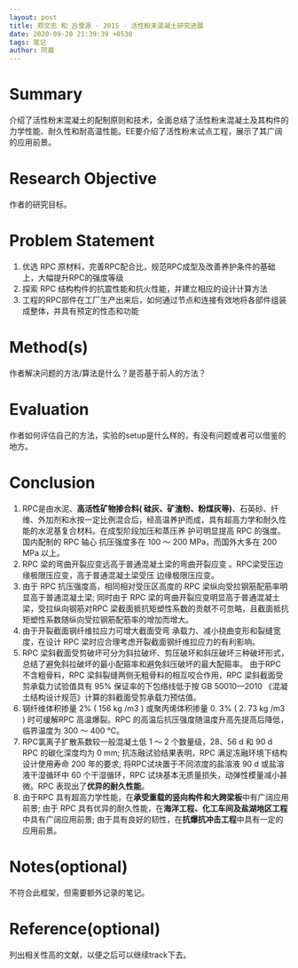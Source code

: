 ```yaml
---
layout: post
title: 郑文忠 和 吕雪源 - 2015 - 活性粉末混凝土研究进展
date: 2020-09-20 21:39:39 +0530
tags: 笔记
author: 阿晨
---
```


# Summary
介绍了活性粉末混凝土的配制原则和技术，全面总结了活性粉末混凝土及其构件的力学性能、耐久性和耐高温性能。EE要介绍了活性粉末试点工程，展示了其广阔的应用前景。
# Research Objective
作者的研究目标。
# Problem Statement
1. 优选 RPC 原材料，完善RPC配合比，规范RPC成型及改善养护条件的基础上，大幅提升RPC的强度等级
2. 探索 RPC 结构构件的抗震性能和抗火性能，并建立相应的设计计算方法
3. 工程的RPC部件在工厂生产出来后，如何通过节点和连接有效地将各部件组装成整体，并具有预定的性态和功能
# Method(s)
作者解决问题的方法/算法是什么？是否基于前人的方法？
# Evaluation
作者如何评估自己的方法，实验的setup是什么样的，有没有问题或者可以借鉴的地方。
# Conclusion
1.  RPC是由水泥、**高活性矿物掺合料( 硅灰、矿渣粉、粉煤灰等)**、石英砂、纤维、外加剂和水按一定比例混合后，经高温养护而成，具有超高力学和耐久性能的水泥基复合材料。在成型阶段加压和蒸压养 护可明显提高 RPC 的强度。国内配制的 RPC 轴心 抗压强度多在 100 ～ 200 MPa，而国外大多在 200 MPa 以上。
2.  RPC 梁的弯曲开裂应变远高于普通混凝土梁的弯曲开裂应变 。RPC梁受压边缘极限压应变，高于普通混凝土梁受压 边缘极限压应变。
3.  由于 RPC 抗压强度高，相同相对受压区高度的 RPC 梁纵向受拉钢筋配筋率明显高于普通混凝土梁; 同时由于 RPC 梁的弯曲开裂应变明显高于普通混凝土梁，受拉纵向钢筋对RPC 梁截面抵抗矩塑性系数的贡献不可忽略，且截面抵抗矩塑性系数随纵向受拉钢筋配筋率的增加而增大。
4.  由于开裂截面钢纤维拉应力可增大截面受弯 承载力、减小挠曲变形和裂缝宽度，在设计 RPC 梁时应合理考虑开裂截面钢纤维拉应力的有利影响。
5.  RPC 梁斜截面受剪破坏可分为斜拉破坏、剪压破坏和斜压破坏三种破坏形式，总结了避免斜拉破坏的最小配箍率和避免斜压破坏的最大配箍率。 由于RPC 不含粗骨料，RPC 梁斜裂缝两侧无粗骨料的相互咬合作用，RPC 梁斜截面受剪承载力试验值具有 95% 保证率的下包络线低于按 GB 50010—2010 《混凝土结构设计规范》计算的斜截面受剪承载力预估值。
6.  钢纤维体积掺量 2% ( 156 kg /m3 ) 或聚丙烯体积掺量 0. 3% ( 2. 73 kg /m3 ) 时可缓解RPC 高温爆裂。RPC 的高温后抗压强度随温度升高先提高后降低， 临界温度为 300 ～ 400 ℃。
7.  RPC氯离子扩散系数较一般混凝土低 1 ～ 2 个数量级，28、56 d 和 90 d RPC 的碳化深度均为 0 mm; 抗冻融试验结果表明，RPC 满足冻融环境下结构设计使用寿命 200 年的要求; 将RPC试块置于不同浓度的盐溶液 90 d 或盐溶液干湿循环中 60 个干湿循环，RPC 试块基本无质量损失，动弹性模量减小甚微。RPC 表现出了**优异的耐久性能**。
8.  由于RPC 具有超高力学性能，在**承受重载的竖向构件和大跨梁板**中有广阔应用前景; 由于 RPC 具有优异的耐久性能，在**海洋工程、化工车间及盐湖地区工程**中具有广阔应用前景; 由于具有良好的韧性，在**抗爆抗冲击工程**中具有一定的应用前景。
# Notes(optional) 
不符合此框架，但需要额外记录的笔记。
# Reference(optional) 
列出相关性高的文献，以便之后可以继续track下去。

